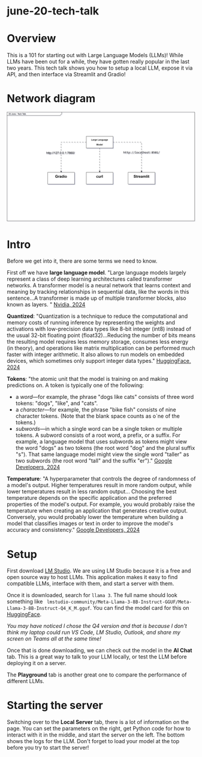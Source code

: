 # june-20-tech-talk
 
# Overview
This is a 101 for starting out with Large Language Models (LLMs)! While LLMs have been out for a while, they have gotten really popular in the last two years. This tech talk shows you how to setup a local LLM, expose it via API, and then interface via Streamlit and Gradio! 

# Network diagram

![plot](./imgs/network-diagram.svg)

# Intro
Before we get into it, there are some terms we need to know. 

First off we have __large language model__. "Large language models largely represent a class of deep learning architectures called transformer networks. A transformer model is a neural network that learns context and meaning by tracking relationships in sequential data, like the words in this sentence...A transformer is made up of multiple transformer blocks, also known as layers. " [Nvidia, 2024](https://www.nvidia.com/en-us/glossary/large-language-models/)

__Quantized__: "Quantization is a technique to reduce the computational and memory costs of running inference by representing the weights and activations with low-precision data types like 8-bit integer (int8) instead of the usual 32-bit floating point (float32)...Reducing the number of bits means the resulting model requires less memory storage, consumes less energy (in theory), and operations like matrix multiplication can be performed much faster with integer arithmetic. It also allows to run models on embedded devices, which sometimes only support integer data types." [HuggingFace, 2024](https://huggingface.co/docs/optimum/en/concept_guides/quantization)

__Tokens__: "the atomic unit that the model is training on and making predictions on. A token is typically one of the following:

* a _word_—for example, the phrase "dogs like cats" consists of three word tokens: "dogs", "like", and "cats".
* a _character_—for example, the phrase "bike fish" consists of nine character tokens. (Note that the blank space counts as o`ne of the tokens.)
* _subwords_—in which a single word can be a single token or multiple tokens. A subword consists of a root word, a prefix, or a suffix. For example, a language model that uses subwords as tokens might view the word "dogs" as two tokens (the root word "dog" and the plural suffix "s"). That same language model might view the single word "taller" as two subwords (the root word "tall" and the suffix "er")." [Google Developers, 2024](https://developers.google.com/machine-learning/glossary#token)

__Temperature__: "A hyperparameter that controls the degree of randomness of a model's output. Higher temperatures result in more random output, while lower temperatures result in less random output... Choosing the best temperature depends on the specific application and the preferred properties of the model's output. For example, you would probably raise the temperature when creating an application that generates creative output. Conversely, you would probably lower the temperature when building a model that classifies images or text in order to improve the model's accuracy and consistency." [Google Developers, 2024](https://developers.google.com/machine-learning/glossary#token)

# Setup
First download [LM Studio](https://lmstudio.ai/). We are using LM Studio because it is a free and open source way to host LLMs. This application makes it easy to find compatible LLMs, interface with them, and start a server with them. 

Once it is downloaded, search for `llama 3`. The full name should look something like `
lmstudio-community/Meta-Llama-3-8B-Instruct-GGUF/Meta-Llama-3-8B-Instruct-Q4_K_M.gguf`. You can find the model card for this on [HuggingFace](https://huggingface.co/lmstudio-community/Meta-Llama-3-8B-Instruct-GGUF).

*You may have noticed I chose the Q4 version and that is because I don't think my laptop could run VS Code, LM Studio, Outlook, and share my screen on Teams all at the same time!*

Once that is done downloading, we can check out the model in the __AI Chat__ tab. This is a great way to talk to your LLM locally, or test the LLM before deploying it on a server. 

The __Playground__ tab is another great one to compare the performance of different LLMs. 

# Starting the server
Switching over to the __Local Server__ tab, there is a lot of information on the page. You can set the parameters on the right, get Python code for how to interact with it in the middle, and start the server on the left. The bottom shows the logs for the LLM. Don't forget to load your model at the top before you try to start the server!